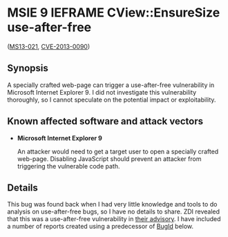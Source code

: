 MSIE 9 IEFRAME CView::EnsureSize use-after-free
===============================================
([MS13-021][], [CVE-2013-0090][])

[MS13-021]: http://technet.microsoft.com/en-us/security/bulletin/ms13-021
[CVE-2013-0090]: http://www.cve.mitre.org/cgi-bin/cvename.cgi?name=CVE-2013-0090

Synopsis
--------
A specially crafted web-page can trigger a use-after-free vulnerability in
Microsoft Internet Explorer 9. I did not investigate this vulnerability
thoroughly, so I cannot speculate on the potential impact or exploitability.

Known affected software and attack vectors
------------------------------------------
* **Microsoft Internet Explorer 9**

  An attacker would need to get a target user to open a specially crafted
  web-page. Disabling JavaScript should prevent an attacker from triggering the
  vulnerable code path.

Details
-------
This bug was found back when I had very little knowledge and tools to do
analysis on use-after-free bugs, so I have no details to share. ZDI revealed
that this was a use-after-free vulnerability in [their advisory](http://www.zerodayinitiative.com/advisories/ZDI-13-097/).
I have included a number of reports created using a predecessor of [BugId][]
below.

[BugId]: https://github.com/SkyLined/BugId
